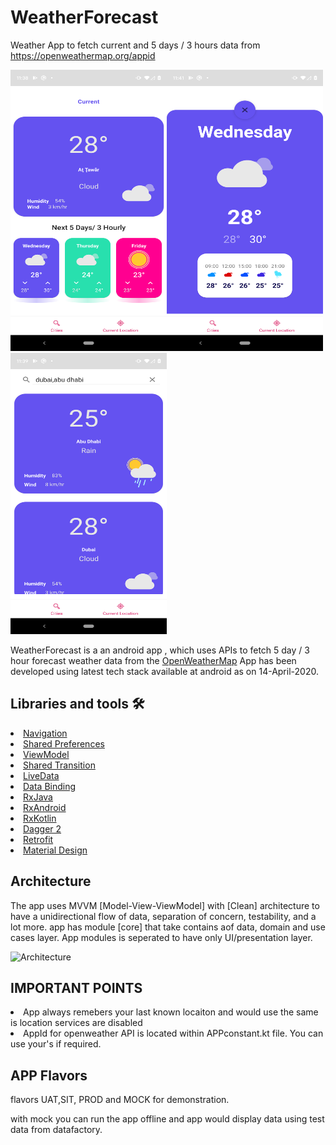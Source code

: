 # WeatherForecast
Weather App to fetch current and 5 days / 3 hours data from https://openweathermap.org/appid
<p><img src="https://github.com/balwinderSingh1989/WeatherForecast/blob/master/screenshots/currentWeather.png" width="250" height="450"/><img src="https://github.com/balwinderSingh1989/WeatherForecast/blob/master/screenshots/hoursData.png" width="250" height="450"/>

<img src="https://github.com/balwinderSingh1989/WeatherForecast/blob/master/screenshots/searchCities.png" width="250" height="450"/>

</p>



WeatherForecast is a an android app , which uses  APIs to fetch 5 day / 3 hour forecast weather data from the [OpenWeatherMap](https://openweathermap.org/forecast5) 
App has been developed using latest tech stack available at android as on 14-April-2020.

## Libraries and tools 🛠

<li><a href="https://developer.android.com/topic/libraries/architecture/navigation/">Navigation</a></li>
<li><a href="https://developer.android.com/training/data-storage/shared-preferences">Shared Preferences</a></li>
<li><a href="https://developer.android.com/topic/libraries/architecture/viewmodel">ViewModel</a></li>
<li><a href="https://developer.android.com/training/transitions/start-activity">Shared Transition</a></li>
<li><a href="https://developer.android.com/topic/libraries/architecture/livedata">LiveData</a></li>
<li><a href="https://developer.android.com/topic/libraries/data-binding">Data Binding</a></li>
<li><a href="https://github.com/ReactiveX/RxJava">RxJava</a></li>
<li><a href="https://github.com/ReactiveX/RxAndroid">RxAndroid</a></li>
<li><a href="https://github.com/ReactiveX/RxKotlin">RxKotlin</a></li>
<li><a href="https://github.com/google/dagger">Dagger 2</a></li>
<li><a href="https://square.github.io/retrofit/">Retrofit</a></li>
<li><a href="https://material.io/develop/android/docs/getting-started/">Material Design</a></li>



## Architecture
The app uses MVVM [Model-View-ViewModel] with [Clean] architecture to have a unidirectional flow of data, separation of concern, testability, and a lot more.
app has module [core] that take contains aof  data, domain and use cases layer.  App modules is seperated to have only UI/presentation layer.

![Architecture](https://uploads.toptal.io/blog/image/127608/toptal-blog-image-1543413671794-80993a19fea97477524763c908b50a7a.png)


## IMPORTANT POINTS

<li>App always remebers your last known locaiton and would use the same is location services are disabled</li>
<li>AppId for openweather API is located within APPconstant.kt file. You can use your's if required.</li>


## APP Flavors
flavors UAT,SIT, PROD and MOCK for demonstration.

with mock you can run the app offline and app would display data using test data from datafactory.

